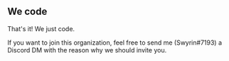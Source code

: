 ## We code
That's it! We just code.

If you want to join this organization, feel free to send me (Swyrin#7193) a Discord DM with the reason why we should invite you.
